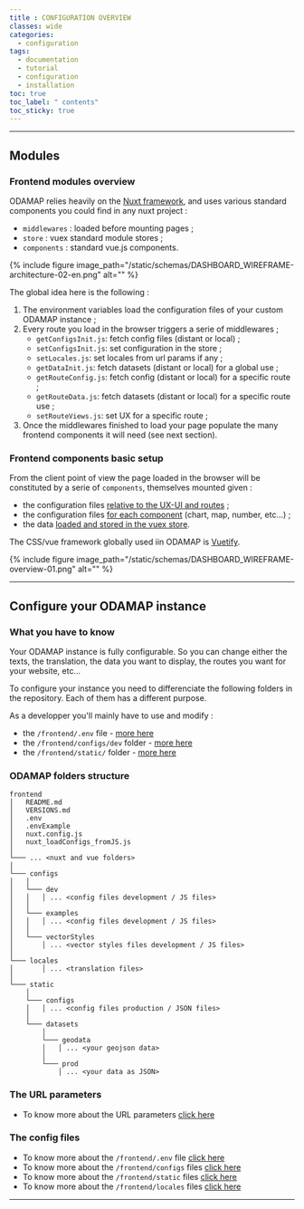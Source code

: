 ```yaml
---
title : CONFIGURATION OVERVIEW
classes: wide
categories:
  - configuration
tags:
  - documentation
  - tutorial
  - configuration
  - installation
toc: true
toc_label: " contents"
toc_sticky: true
---
```



-----
## Modules

### Frontend modules overview

ODAMAP relies heavily on the [Nuxt framework](https://nuxtjs.org/), and uses various standard components you could find in any nuxt project : 

- `middlewares` : loaded before mounting pages ;
- `store` : vuex standard module stores ; 
- `components` : standard vue.js components.

{% include figure image_path="/static/schemas/DASHBOARD_WIREFRAME-architecture-02-en.png" alt="" %}

The global idea here is the following : 

1. The environment variables load the configuration files of your custom ODAMAP instance ; 
1. Every route you load in the browser triggers a serie of middlewares ; 
    - `getConfigsInit.js`: fetch config files (distant or local) ;
    - `setConfigsInit.js`: set configuration in the store ;
    - `setLocales.js`: set locales from url params if any ;
    - `getDataInit.js`: fetch datasets (distant or local) for a global use ;
    - `getRouteConfig.js`: fetch config (distant or local) for a specific route ; 
    - `getRouteData.js`: fetch datasets (distant or local) for a specific route use ; 
    - `setRouteViews.js`: set UX for a specific route ;
1. Once the middlewares finished to load your page populate the many frontend components it will need (see next section).


### Frontend components basic setup

From the client point of view the page loaded in the browser will be constituted by a serie of `components`, themselves mounted given :

- the configuration files [relative to the UX-UI and routes]({{site.baseurl}}/configuration/config-configs/#uiux) ;
- the configuration files [for each component]({{site.baseurl}}/configuration/config-configs/#datavisualisation-configuration-files) (chart, map, number, etc...) ; 
- the data [loaded and stored in the vuex store]({{site.baseurl}}/configuration/config-configs/#data-configuration-files).

The CSS/vue framework globally used iin ODAMAP is [Vuetify](vuetifyjs.com/).

{% include figure image_path="/static/schemas/DASHBOARD_WIREFRAME-overview-01.png" alt="" %}


--------

## Configure your ODAMAP instance

### What you have to know

Your ODAMAP instance is fully configurable. So you can change either the texts, the translation, the data you want to display, the routes you want for your website, etc...

To configure your instance you need to differenciate the following folders in the repository. Each of them has a different purpose.

As a developper you'll mainly have to use and modify :

- the `/frontend/.env` file - [more here][env_file]
- the `/frontend/configs/dev` folder - [more here][config_folder]
- the `/frontend/static/` folder - [more here][static_folder]

### ODAMAP folders structure

```shell
frontend
│   README.md
│   VERSIONS.md
│   .env
│   .envExample
│   nuxt.config.js
│   nuxt_loadConfigs_fromJS.js
│
└─── ... <nuxt and vue folders>
│
└─── configs
│   │
│   └─── dev
│   │   │ ... <config files development / JS files>
│   │
│   └─── examples
│   │   │ ... <config files development / JS files>
│   │
│   └─── vectorStyles
│       │ ... <vector styles files development / JS files>
│
└─── locales
│       │ ... <translation files>
│
└─── static
    │
    └─── configs
    │   │ ... <config files production / JSON files>
    │
    └─── datasets
        │
        └─── geodata
        │   │ ... <your geojson data>
        │
        └─── prod
            │ ... <your data as JSON>

```

### The URL parameters

- To know more about the URL parameters [click here][url_params]


### The config files

- To know more about the `/frontend/.env` file [click here][env_file]
- To know more about the `/frontend/configs` files [click here][config_folder]
- To know more about the `/frontend/static` files [click here][static_folder]
- To know more about the `/frontend/locales` files [click here][locales]

[url_params]: {{site.baseurl}}/configuration/config-url-params
[env_file]: {{site.baseurl}}/configuration/config-envfile
[config_folder]: {{site.baseurl}}/configuration/config-configs
[static_folder]: {{site.baseurl}}/configuration/config-static
[locales]: {{site.baseurl}}/configuration/config-locales

<!--
-----

- site.baseurl : {{site.baseurl}}/configuration/config-envfile
- absolute_url : {{ "/configuration/config-envfile" | absolute_url }}
- relative_url : {{ "/configuration/config-envfile" | relative_url }} 
-->

------------

<br>
<br>
